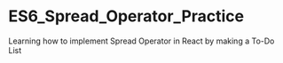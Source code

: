 # ES6_Spread_Operator_Practice
Learning how to implement Spread Operator in React by making a To-Do List
